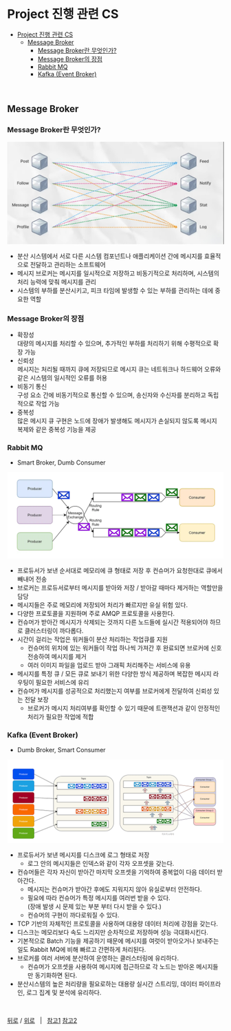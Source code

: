 # Project 진행 관련 CS

- [Project 진행 관련 CS](#project-진행-관련-cs)
  - [Message Broker](#message-broker)
    - [Message Broker란 무엇인가?](#message-broker란-무엇인가)
    - [Message Broker의 장점](#message-broker의-장점)
    - [Rabbit MQ](#rabbit-mq)
    - [Kafka (Event Broker)](#kafka-event-broker)


</br>

## Message Broker

### Message Broker란 무엇인가?
![message_broker](../assets/images/message_broker.jpg)
  - 분산 시스템에서 서로 다른 시스템 컴포넌트나 애플리케이션 간에 메시지를 효율적으로 전달하고 관리하는 소프트웨어
  - 메시지 브로커는 메시지를 일시적으로 저장하고 비동기적으로 처리하며, 시스템의 처리 능력에 맞춰 메시지를 관리 <br>
  - 시스템의 부하를 분산시키고, 피크 타임에 발생할 수 있는 부하를 관리하는 데에 중요한 역할


### Message Broker의 장점
  - 확장성 <br> 
    대량의 메시지를 처리할 수 있으며, 추가적인 부하를 처리하기 위해 수평적으로 확장 가능
  - 신뢰성 <br>
    메시지는 처리될 때까지 큐에 저장되므로 메시지 큐는 네트워크나 하드웨어 오류와 같은 시스템의 일시적인 오류를 허용
  - 비동기 통신 <br>
    구성 요소 간에 비동기적으로 통신할 수 있으며, 송신자와 수신자를 분리하고 독립적으로 작업 가능
  - 중복성 <br>
    많은 메시지 큐 구현은 노드에 장애가 발생해도 메시지가 손실되지 않도록 메시지 복제와 같은 중복성 기능을 제공


### Rabbit MQ 
- Smart Broker, Dumb Consumer

![RabbitMQ](../assets/images/rabbitMQ.png)
- 프로듀서가 보낸 순서대로 메모리에 큐 형태로 저장 후 컨슈머가 요청한대로 큐에서 빼내어 전송
- 브로커는 프로듀서로부터 메시지를 받아와 저장 / 받아갈 때마다 제거하는 역할만을 담당
- 메시지들은 주로 메모리에 저장되어 처리가 빠르지만 유실 위험 있다.
- 다양한 프로토콜을 지원하며 주로 AMQP 프로토콜을 사용한다.
- 컨슈머가 받아간 메시지가 삭제되는 것까지 다른 노드들에 실시간 적용되어야 하므로 클러스터링이 까다롭다.
- 시간이 걸리는 작업은 워커들이 분산 처리하는 작업큐를 지원
  - 컨슈머의 위치에 있는 워커들이 작업 하나씩 가져간 후 완료되면 브로커에 신호 전송하여 메시지를 제거
  - 여러 이미지 파일을 업로드 받아 그래픽 처리해주는 서비스에 유용
- 메시지를 특정 큐 / 모든 큐로 보내기 위한 다양한 방식 제공하며 복잡한 메시지 라우팅이 필요한 서비스에 유리
- 컨슈머가 메시지를 성공적으로 처리했는지 여부를 브로커에게 전달하여 신뢰성 있는 전달 보장 
  - 브로커가 메시지 처리여부를 확인할 수 있기 때문에 트랜잭션과 같이 안정적인 처리가 필요한 작업에 적합


### Kafka (Event Broker)
- Dumb Broker, Smart Consumer

![kafka](../assets/images/kafka.png)
- 프로듀서가 보낸 메시지를 디스크에 로그 형태로 저장
  - 로그 안의 메시지들은 인덱스와 같이 각자 오프셋을 갖는다.
- 컨슈머들은 각자 자신이 받아간 마지막 오프셋을 기억하여 중복없이 다음 데이터 받아간다.
  - 메시지는 컨슈머가 받아간 후에도 지워지지 않아 유실로부터 안전하다.
  - 필요에 따라 컨슈머가 특정 메시지를 여러번 받을 수 있다. 
    <br> (장애 발생 시 문제 있는 부분 부터 다시 받을 수 있다.)
  - 컨슈머의 구현이 까다로워질 수 있다.
- TCP 기반의 자체적인 프로토콜을 사용하며 대용량 데이터 처리에 강점을 갖는다.
- 디스크는 메모리보다 속도 느리지만 순차적으로 저장하며 성능 극대화시킨다.
- 기본적으로 Batch 기능을 제공하기 때문에 메시지를 여럿이 받아오거나 보내주는 일도 Rabbit MQ에 비해 빠르고 간편하게 처리된다.
- 브로커를 여러 서버에 분산하여 운영하는 클러스터링에 유리하다.
  - 컨슈머가 오프셋을 사용하여 메시지에 접근하므로 각 노드는 받아온 메시지들만 동기화하면 된다.
- 분산시스템의 높은 처리량을 필요로하는 대용량 실시간 스트리밍, 데이터 파이프라인, 로그 집계 및 분석에 유리하다.

</br>
    
[뒤로](https://github.com/DasolKang/Interview_Question_for_Beginner) / [위로](#Project-진행-관련-CS) &nbsp; | &nbsp; [참고1](https://betterprogramming.pub/rabbitmq-vs-kafka-1ef22a041793) 
[참고2](https://www.youtube.com/watch?v=0lyrd5FlETQ) <br>

</br>

